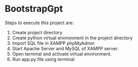 # BootstrapGpt

Steps to execute this project are:
1. Create project directory
2. Create python virtual environment in the project directory
3. Import SQL file in XAMPP phpMyAdmin
4. Start Apache Server and MySQL of XAMPP server.
5. Open terminal and activate virtual environment.
6. Run app.py file using terminal

